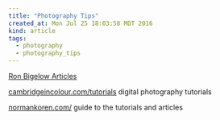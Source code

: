 ```yaml
---
title: "Photography Tips"
created_at: Mon Jul 25 18:03:58 MDT 2016
kind: article
tags:
  - photography
  - photography_tips
---
```


<a href="http://www.ronbigelow.com/articles/articles.htm" target="_blank">Ron Bigelow Articles</a>

<a href="http://www.cambridgeincolour.com/tutorials.htm" target="_blank">cambridgeincolour.com/tutorials</a>
digital photography tutorials

<a href="http://www.normankoren.com/sitemap.html" target="_blank">normankoren.com/</a>
guide to the tutorials and articles


<!--
html boilerplate
<a href="" target="_blank"></a>
<a name=""></a>
<img src="" width="400px">
<ul>
  <li></li>
</ul>
<pre>
</pre>
<pre><code>
</code></pre>
-->
